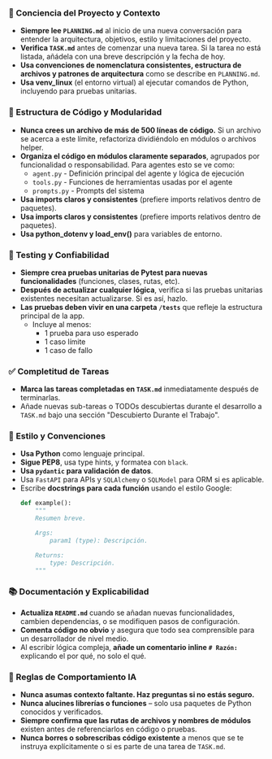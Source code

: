 ### 🔄 Conciencia del Proyecto y Contexto
- **Siempre lee `PLANNING.md`** al inicio de una nueva conversación para entender la arquitectura, objetivos, estilo y limitaciones del proyecto.
- **Verifica `TASK.md`** antes de comenzar una nueva tarea. Si la tarea no está listada, añádela con una breve descripción y la fecha de hoy.
- **Usa convenciones de nomenclatura consistentes, estructura de archivos y patrones de arquitectura** como se describe en `PLANNING.md`.
- **Usa venv_linux** (el entorno virtual) al ejecutar comandos de Python, incluyendo para pruebas unitarias.

### 🧱 Estructura de Código y Modularidad
- **Nunca crees un archivo de más de 500 líneas de código.** Si un archivo se acerca a este límite, refactoriza dividiéndolo en módulos o archivos helper.
- **Organiza el código en módulos claramente separados**, agrupados por funcionalidad o responsabilidad.
  Para agentes esto se ve como:
    - `agent.py` - Definición principal del agente y lógica de ejecución
    - `tools.py` - Funciones de herramientas usadas por el agente
    - `prompts.py` - Prompts del sistema
- **Usa imports claros y consistentes** (prefiere imports relativos dentro de paquetes).
- **Usa imports claros y consistentes** (prefiere imports relativos dentro de paquetes).
- **Usa python_dotenv y load_env()** para variables de entorno.

### 🧪 Testing y Confiabilidad
- **Siempre crea pruebas unitarias de Pytest para nuevas funcionalidades** (funciones, clases, rutas, etc).
- **Después de actualizar cualquier lógica**, verifica si las pruebas unitarias existentes necesitan actualizarse. Si es así, hazlo.
- **Las pruebas deben vivir en una carpeta `/tests`** que refleje la estructura principal de la app.
  - Incluye al menos:
    - 1 prueba para uso esperado
    - 1 caso límite
    - 1 caso de fallo

### ✅ Completitud de Tareas
- **Marca las tareas completadas en `TASK.md`** inmediatamente después de terminarlas.
- Añade nuevas sub-tareas o TODOs descubiertas durante el desarrollo a `TASK.md` bajo una sección "Descubierto Durante el Trabajo".

### 📎 Estilo y Convenciones
- **Usa Python** como lenguaje principal.
- **Sigue PEP8**, usa type hints, y formatea con `black`.
- **Usa `pydantic` para validación de datos**.
- Usa `FastAPI` para APIs y `SQLAlchemy` o `SQLModel` para ORM si es aplicable.
- Escribe **docstrings para cada función** usando el estilo Google:
  ```python
  def example():
      """
      Resumen breve.

      Args:
          param1 (type): Descripción.

      Returns:
          type: Descripción.
      """
  ```

### 📚 Documentación y Explicabilidad
- **Actualiza `README.md`** cuando se añadan nuevas funcionalidades, cambien dependencias, o se modifiquen pasos de configuración.
- **Comenta código no obvio** y asegura que todo sea comprensible para un desarrollador de nivel medio.
- Al escribir lógica compleja, **añade un comentario inline `# Razón:`** explicando el por qué, no solo el qué.

### 🧠 Reglas de Comportamiento IA
- **Nunca asumas contexto faltante. Haz preguntas si no estás seguro.**
- **Nunca alucines librerías o funciones** – solo usa paquetes de Python conocidos y verificados.
- **Siempre confirma que las rutas de archivos y nombres de módulos** existen antes de referenciarlos en código o pruebas.
- **Nunca borres o sobrescribas código existente** a menos que se te instruya explícitamente o si es parte de una tarea de `TASK.md`.